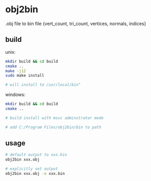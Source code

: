 # obj2bin
.obj file to bin file {vert_count, tri_count, vertices, normals, indices}

## build

unix: 
```bash
mkdir build && cd build
cmake ..
make -j12
sudo make install

# will install to /usr/local/bin"

```

windows:
```bash
mkdir build && cd build
cmake ..

# build install with msvc adminstrator mode

# add C:/Program Files/obj2bin/bin to path

```

## usage

```bash
# default output to xxx.bin
obj2bin xxx.obj

# explicitly set output
obj2bin xxx.obj -o xxx.bin
```